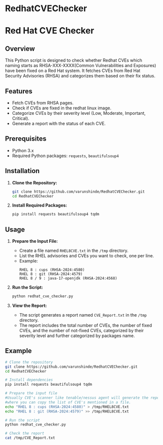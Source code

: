 # RedhatCVEChecker

# Red Hat CVE Checker

## Overview

This Python script is designed to check whether Redhat CVEs which naming starts as RHSA-XXX-XXXX(Common Vulnerabilities and Exposures) have been fixed on a Red Hat system. It fetches CVEs from Red Hat Security Advisories (RHSA) and categorizes them based on their fix status.

## Features

- Fetch CVEs from RHSA pages.
- Check if CVEs are fixed in the redhat linux image.
- Categorize CVEs by their severity level (Low, Moderate, Important, Critical).
- Generate a report with the status of each CVE.

## Prerequisites

- Python 3.x
- Required Python packages: `requests`, `beautifulsoup4`

## Installation

1. **Clone the Repository:**
    ```bash
    git clone https://github.com/varunshinde/RedhatCVEChecker.git
    cd RedhatCVEChecker
    ```

2. **Install Required Packages:**
    ```bash
    pip install requests beautifulsoup4 tqdm
    ```

## Usage

1. **Prepare the Input File:**
    - Create a file named `RHEL8CVE.txt` in the `/tmp` directory.
    - List the RHEL advisories and CVEs you want to check, one per line.
    - Example:
        ```
        RHEL 8 : cups (RHSA-2024:4580)
        RHEL 8 : git (RHSA-2024:4579)
        RHEL 8 / 9 : java-17-openjdk (RHSA-2024:4568)
        ```

2. **Run the Script:**
    ```bash
    python redhat_cve_checker.py
    ```

3. **View the Report:**
    - The script generates a report named `CVE_Report.txt` in the `/tmp` directory.
    - The report includes the total number of CVEs, the number of fixed CVEs, and the number of not-fixed CVEs, categorized by their severity level and further categorized by packages name.

## Example

```bash
# Clone the repository
git clone https://github.com/varunshinde/RedhatCVEChecker.git
cd RedhatCVEChecker

# Install dependencies
pip install requests beautifulsoup4 tqdm

# Prepare the input file
#Usually CVE's scanner like tenable/nessus agent will generate the report from 
#where you can copy the list of CVE's mentioned in a file.
echo "RHEL 8 : cups (RHSA-2024:4580)" > /tmp/RHEL8CVE.txt
echo "RHEL 8 : git (RHSA-2024:4579)" >> /tmp/RHEL8CVE.txt

# Run the script
python redhat_cve_checker.py

# Check the report
cat /tmp/CVE_Report.txt

